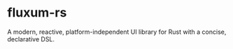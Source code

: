 # fluxum-rs
A modern, reactive, platform-independent UI library for Rust with a concise, declarative DSL.
